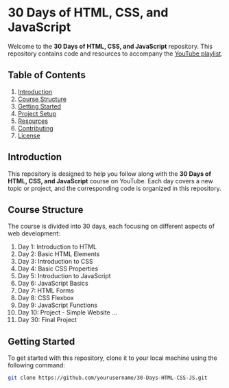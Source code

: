 # 30 Days of HTML, CSS, and JavaScript

Welcome to the **30 Days of HTML, CSS, and JavaScript** repository. This repository contains code and resources to accompany the [YouTube playlist](https://www.youtube.com/playlist?list=PLjwm_8O3suyOgDS_Z8AWbbq3zpCmR-WE9).

## Table of Contents

1. [Introduction](#introduction)
2. [Course Structure](#course-structure)
3. [Getting Started](#getting-started)
4. [Project Setup](#project-setup)
5. [Resources](#resources)
6. [Contributing](#contributing)
7. [License](#license)

## Introduction

This repository is designed to help you follow along with the **30 Days of HTML, CSS, and JavaScript** course on YouTube. Each day covers a new topic or project, and the corresponding code is organized in this repository.

## Course Structure

The course is divided into 30 days, each focusing on different aspects of web development:

1. Day 1: Introduction to HTML
2. Day 2: Basic HTML Elements
3. Day 3: Introduction to CSS
4. Day 4: Basic CSS Properties
5. Day 5: Introduction to JavaScript
6. Day 6: JavaScript Basics
7. Day 7: HTML Forms
8. Day 8: CSS Flexbox
9. Day 9: JavaScript Functions
10. Day 10: Project - Simple Website
...
30. Day 30: Final Project

## Getting Started

To get started with this repository, clone it to your local machine using the following command:

```sh
git clone https://github.com/yourusername/30-Days-HTML-CSS-JS.git
